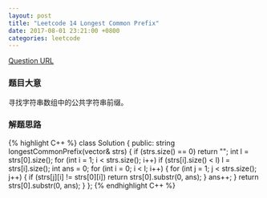```yaml
---
layout: post  
title: "Leetcode 14 Longest Common Prefix"  
date: 2017-08-01 23:21:00 +0800  
categories: leetcode  
---
```

[Question URL](https://leetcode.com/problems/longest-common-prefix/description/)  

### 题目大意
寻找字符串数组中的公共字符串前缀。

### 解题思路

{% highlight C++ %}
class Solution {
public:
    string longestCommonPrefix(vector<string>& strs) {
        if (strs.size() == 0) 
            return "";
        int l = strs[0].size();
        for (int i = 1; i < strs.size(); i++) 
            if (strs[i].size() < l) 
                l = strs[i].size();
        int ans = 0;
        for (int i = 0; i < l; i++) {
            for (int j = 1; j < strs.size(); j++) {
                if (strs[j][i] != strs[0][i])
                    return strs[0].substr(0, ans);
            }
            ans++;
        }
        return strs[0].substr(0, ans);
    }
};
{% endhighlight C++ %}
